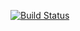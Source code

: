[![Build Status](https://travis-ci.com/nurselisar/myDemoApp.svg?branch=master)](https://travis-ci.com/nurselisar/myDemoApp)